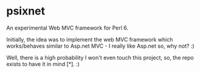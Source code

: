 # psixnet
An experimental Web MVC framework for Perl 6.

Initially, the idea was to implement the web MVC framework which works/behaves similar to Asp.net MVC - I really like Asp.net so, why not? :)

Well, there is a high probability I won't even touch this project, so, the repo exists to have it in mind [*]. :)
